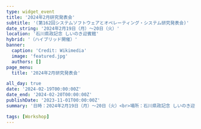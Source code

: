```yaml
---
type: widget_event
title: '2024年2月研究発表会'
subtitle: '(第162回システムソフトウェアとオペレーティング・システム研究発表会)'
date_string: '2024年2月19日（月）〜20日（火）'
location: '石川県政記念 しいのき迎賓館'
hybrid: '（ハイブリッド開催）'
banner:
  caption: 'Credit: Wikimedia'
  image: 'featured.jpg'
  authors: []
page_menu:
  title: '2024年2月研究発表会'

all_day: true
date: '2024-02-19T00:00:00Z'
date_end: '2024-02-20T00:00:00Z'
publishDate: '2023-11-01T00:00:00Z'
summary: '日時：2024年2月19日（月）〜20日（火）<br>場所：石川県政記念 しいのき迎賓館'

tags: [Workshop]
---
```

